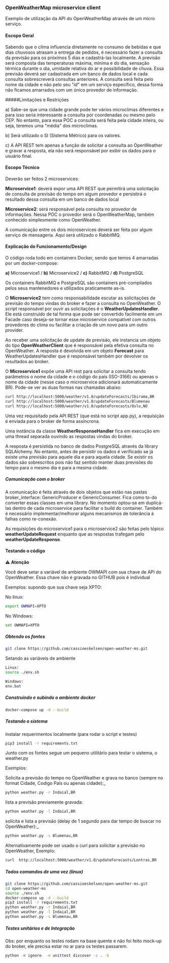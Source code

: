 
### OpenWeatherMap microservice client

Exemplo de utilização da API do OpenWeatherMap através de um micro serviço.

#### Escopo Geral

Sabendo que o clima influencia diretamente no consumo de bebidas e que dias chuvosos atrasam a entrega de pedidos, é necessário fazer a consulta da previsão para os próximos 5 dias e cadastrá-las localmente. 
A previsão será composta das temperaturas máxima, mínima e do dia, sensação térmica durante o dia, umidade relativa do ar e possibilidade de chuva.
Essa previsão deverá ser cadastrada em um banco de dados local e cada consulta sobrescreverá consultas anteriores.
A consulta será feita pelo nome da cidade e não pelo seu "_id_" em um serviço específico, dessa forma não ficamos amarrados com um único provedor de informação.

#####Limitações e Restrições

a) Sabe-se que uma cidade grande pode ter vários microclimas diferentes e para isso seria interessante a consulta por coordenadas ou mesmo pelo CEP.
 No entanto, para essa POC a consulta será feita pela cidade inteira, ou seja, teremos uma "média" dos microclimas.

b) Será utilizado o SI (Sistema Métrico) para os valores.

c) A API REST tem apenas a função de solicitar a consulta ao OpenWeather e gravar a resposta, ela não será responsável por exibir os dados para o usuário final.


#### Escopo Técnico

Deverão ser feitos 2 microservices: 

**Microservice1**: deverá expor uma API REST que permitirá uma solicitação de consulta de previsão do tempo em algum provedor e persistirá o resultado dessa consulta em um banco de dados local

**Microservice2**: será responsável pela consulta no provedor de informações. Nessa POC o provedor será o OpenWeatherMap, também conhecido simplesmente como OpenWeather.

A comunicação entre os dois microservices deverá ser feita por algum serviço de mensageria. Aqui será utilizado o RabbitMQ.

#### Explicação do Funcionamento/Design

O código roda todo em containers Docker, sendo que temos 4 amarradas por um docker-compose:

**a)** Microservice1 / **b)** Microservice2 / **c)** RabbitMQ / **d)** PostgreSQL

Os containers RabbitMQ e PostgreSQL são containers pré-compilados pelos seus mantenedores e utilizados praticamente as-is.

O **Microservice2** tem como responsabilidade escutar as solicitações de previsão do tempo vindas do broker e fazer a consulta no OpenWeather. 
O script responsável por ouvir as solicitações é o **WeatherUpdatesHandler**. Ele está construído de tal forma que pode ser convertido facilmente  em um Facade caso deseja-se tornar esse microservice compatível com outros provedores do clima ou facilitar a criação de um novo para um outro provider.

Ao receber uma solicitação de update de previsão, ele instancia um objeto do tipo **OpenWeatherClient** que é responsável pela efetiva consulta no OpenWeather. 
A resposta é devolvida em um objeto **Forecast** para WeatherUpdatesHandler que é responsável também por devolver os resultados ao broker. 

O **Microservice1** expõe uma API rest para solicitar a consulta tendo parâmetros o nome da cidade e o código do país (ISO-3166) ou apenas o nome da cidade (nesse caso o microservice adicionará automaticamente BR).
Pode-se ver as duas formas nas chamadas abaixo:
```bash
curl http://localhost:5000/weather/v1.0/updateForecasts/Ibirama,BR
curl http://localhost:5000/weather/v1.0/updateForecasts/Blumenau
curl http://localhost:5000/weather/v1.0/updateForecasts/Oslo,NO  
```

Uma vez requisitado pela API REST (que está no script app.py), a requisição é enviada para o broker de forma assíncrona.

Uma instância da classe **WeatherResponseHandler** fica em execução em uma thread separada ouvindo as respostas vindas do broker. 

A resposta é persistida no banco de dados PostgreSQL através da library SQLAlchemy. No entanto, antes de persistir os dados é verificado se já existe uma previsão para aquele dia e para aquela cidade. Se existir os dados são sobrescritos pois não faz sentido manter duas previsões do tempo para o mesmo dia e para a mesma cidade.

##### Comunicação com o broker

A comunicação é feita através de dois objetos que estão nas pastas broker_interface: GenericProducer e GenericConsumer. Fica como to-do converter essas classes em uma library. No momento optou-se em duplicá-las dentro de cada microservice para facilitar o build do container. Também é necessário implementar/melhorar alguns mecanismos de tolerância à falhas como re-conexão. 

As requisições do microservice1 para o microservice2 são feitas pelo tópico **weatherUpdateRequest** enquanto que as respostas trafegam pelo **weatherUpdateResponse**.

#### Testando o código

:warning: **Atenção**

Você deve setar a variável de ambiente OWMAPI com sua chave de API do OpenWeather. Essa chave não é gravada no GITHUB pois é individual

Exemplos: supondo que sua chave seja XPTO:

No linux:
```bash
export OWMAPI=XPTO
```
No Windows:
```bash
set OWMAPI=XPTO
```

##### Obtendo os fontes

```bash
git clone https://github.com/cassioeskelsen/open-weather-ms.git
```

Setando as variáveis de ambiente

```bash
Linux:
source ./env.sh

Windows:
env.bat
```

##### Construindo e subindo o ambiente docker
```bash
docker-compose up -d --build
```
##### Testando o sistema

Instalar requerimentos localmente (para rodar o script e testes)

```bash
pip3 install -r requirements.txt
```

Junto com os fontes segue um pequeno utilitário para testar o sistema, o weather.py

Exemplos:

Solicita a previsão do tempo no OpenWeather e grava no banco (sempre no format Cidade, Codigo País ou apenas cidade):_
```bash
python weather.py -r Indaial,BR
```

lista a previsão previamente gravada:
```bash
python weather.py -l Indaial,BR
```

solicita e lista a previsão (delay de 1 segundo para dar tempo de buscar no OpenWeather):_
```bash
python weather.py -s Blumenau,BR
```

Alternativamente pode ser usado o curl para solicitar a previsão no OpenWeather, Exemplo:

```bash
curl  http://localhost:5000/weather/v1.0/updateForecasts/Lontras,BR
```


##### Todos comandos de uma vez (linux)
```bash
git clone https://github.com/cassioeskelsen/open-weather-ms.git
cd open-weather-ms
source ./env.sh
docker-compose up -d --build
pip3 install -r requirements.txt
python weather.py -r Indaial,BR
python weather.py -l Indaial,BR
python weather.py -s Blumenau,BR
```

##### Testes unitários e de Integração

Obs: por enquanto os testes rodam na base quente e não foi feito mock-up do broker, ele precisa estar no ar para os testes passarem.

```bash
python -W ignore  -m unittest discover -s . -b
```
